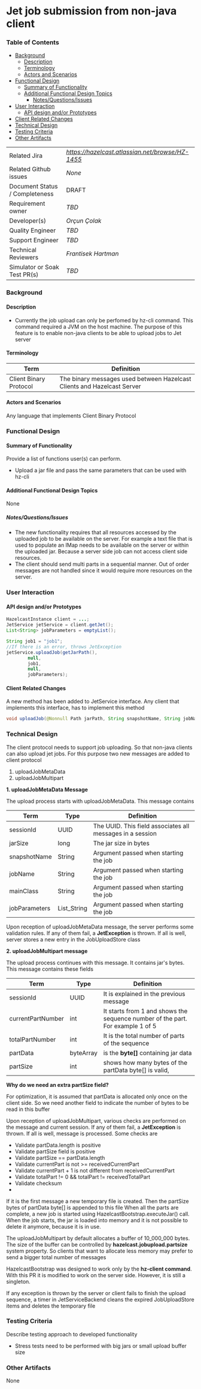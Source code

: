 # Jet job submission from non-java client

### Table of Contents

+ [Background](#background)
  - [Description](#description)
  - [Terminology](#terminology)
  - [Actors and Scenarios](#actors-and-scenarios)
+ [Functional Design](#functional-design)
  * [Summary of Functionality](#summary-of-functionality)
  * [Additional Functional Design Topics](#additional-functional-design-topics)
    + [Notes/Questions/Issues](#notesquestionsissues)
+ [User Interaction](#user-interaction)
  - [API design and/or Prototypes](#api-design-andor-prototypes)
+ [Client Related Changes](#client-related-changes)
+ [Technical Design](#technical-design)
+ [Testing Criteria](#testing-criteria)
+ [Other Artifacts](#other-artifacts)


|                                |                                                  |
|--------------------------------|--------------------------------------------------|
| Related Jira                   | _https://hazelcast.atlassian.net/browse/HZ-1455_ |
| Related Github issues          | _None_                                           |
| Document Status / Completeness | DRAFT                                            |
| Requirement owner              | _TBD_                                            |
| Developer(s)                   | _Orçun Çolak_                                    |
| Quality Engineer               | _TBD_                                            |
| Support Engineer               | _TBD_                                            |
| Technical Reviewers            | _Frantisek Hartman_                              |
| Simulator or Soak Test PR(s)   | _TBD_                                            |

### Background
#### Description

- Currently the job upload can only be perfomed by hz-cli command. This command required a JVM on the host machine. The purpose of this feature is to enable non-java clients to be able to upload jobs to Jet server 


#### Terminology

| Term                   | Definition                                                              |
|------------------------|-------------------------------------------------------------------------|
| Client Binary Protocol | The binary messages used between Hazelcast Clients and Hazelcast Server |

#### Actors and Scenarios

Any language that implements Client Binary Protocol

### Functional Design
#### Summary of Functionality

Provide a list of functions user(s) can perform.
- Upload a jar file and pass the same parameters that can be used with hz-cli

#### Additional Functional Design Topics

None

##### Notes/Questions/Issues

- The new functionality requires that all resources accessed by the uploaded job to be available on the server. For example a text file that is used to populate an IMap needs to be available on the server or within the uploaded jar. Because a server side job can not access client side resources.  
- The client should send multi parts in a sequential manner. Out of order messages are not handled since it would require more resources on the server.
  

### User Interaction
#### API design and/or Prototypes

```java
HazelcastInstance client = ...;
JetService jetService = client.getJet();
List<String> jobParameters = emptyList();

String job1 = "job1";
//If there is an error, throws JetException
jetService.uploadJob(getJarPath(),
        null,
        job1,
        null,
        jobParameters);
```

#### Client Related Changes
A new method has been added to JetService interface. Any client that implements this interface, has to implement this method
```java
void uploadJob(@Nonnull Path jarPath, String snapshotName, String jobName, String mainClass, List<String> jobParameters);
```

### Technical Design

The client protocol needs to support job uploading. So that non-java clients can also upload jet jobs.
For this purpose two new messages are added to client protocol

1. uploadJobMetaData
2. uploadJobMultipart

**1. uploadJobMetaData Message**

The upload process starts with uploadJobMetaData. This message contains

| Term                   | Type | Definition                                                       |
|------------------------|------|------------------------------------------------------------------|
| sessionId | UUID | The UUID. This field associates all messages in a session |
| jarSize |    long  | The jar size in bytes                                            |
| snapshotName |  String    | Argument passed when starting the job                            |
| jobName |    String  | Argument passed when starting the job                            |
| mainClass |   String   | Argument passed when starting the job                            |
| jobParameters |   List_String   | Argument passed when starting the job                            |


Upon reception of uploadJobMetaData message, the server performs some validation rules. If any of them fail, a **JetException** is thrown. If all is well, server stores a new entry in the JobUploadStore class

**2. uploadJobMultipart message**

The upload process continues with this message. It contains jar's bytes. This message contains these fields

| Term                   | Type | Definition                                                              |
|------------------------|------|-------------------------------------------------------------------------|
| sessionId | UUID | It is explained in the previous message |
| currentPartNumber |   int   | It starts from 1 and shows the sequence number of the part. For example 1 of 5 |
| totalPartNumber |    int  | It is the total number of parts of the sequence  |
| partData |    byteArray  | is the **byte[]** containing jar data  |
| partSize |  int    | shows how many bytes of the partData byte[] is valid, |

**Why do we need an extra partSize field?** 

For optimization, it is assumed that partData is allocated only once on the client side. So we need another field to indicate the number of bytes to be read in this buffer 

Upon reception of uploadJobMultipart, various checks are performed on the message and current session. If any of them fail, a **JetException** is thrown. If all is well, message is processed.
Some checks are
- Validate partData.length is positive
- Validate partSize field is positive
- Validate partSize == partData.length
- Validate currentPart is not >= receivedCurrentPart
- Validate currentPart + 1 is not different from receivedCurrentPart
- Validate totalPart != 0 && totalPart != receivedTotalPart
- Validate checksum 
- 
If it is the first message a new temporary file is created. Then the partSize bytes of partData byte[] is appended to this file
When all the parts are complete, a new job is started using HazelcastBootstrap.executeJar() call. When the job starts, the jar is loaded into memory and it is not possible to delete it anymore, because it is in use.

The uploadJobMultipart by default allocates a buffer of 10_000_000 bytes. The size of the buffer can be controlled by
**hazelcast.jobupload.partsize** system property. So clients that want to allocate less memory may prefer to send a bigger total number of messages

HazelcastBootstrap was designed to work only by the **hz-client command**. With this PR it is modified to work on the server side. However, it is still a singleton.

If any exception is thrown by the server or client fails to finish the upload sequence, a timer in JetServiceBackend cleans the expired JobUploadStore items and deletes the temporary file

### Testing Criteria

Describe testing approach to developed functionality
- Stress tests need to be performed with big jars or small upload buffer size


### Other Artifacts

None
